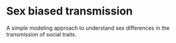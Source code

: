 Sex biased transmission
=======================

A simple modeling approach to understand sex differences in the transmission of social traits.
